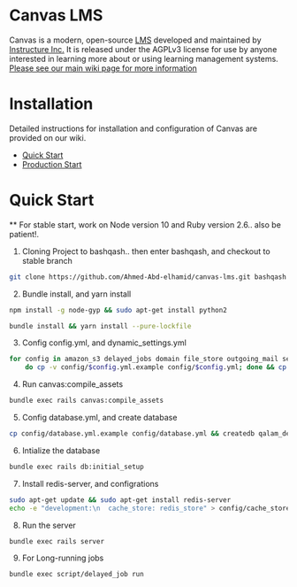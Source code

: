 Canvas LMS
==========

Canvas is a modern, open-source [LMS](https://en.wikipedia.org/wiki/Learning_management_system)
developed and maintained by [Instructure Inc.](https://www.instructure.com/) It is released under the
AGPLv3 license for use by anyone interested in learning more about or using
learning management systems.
[Please see our main wiki page for more information](http://github.com/instructure/canvas-lms/wiki)

Installation
============

Detailed instructions for installation and configuration of Canvas are provided
on our wiki.
 * [Quick Start](http://github.com/instructure/canvas-lms/wiki/Quick-Start)
 * [Production Start](http://github.com/instructure/canvas-lms/wiki/Production-Start)


Quick Start
===========
** For stable start, work on Node version 10 and Ruby version 2.6.. also be patient!.

1)	Cloning Project to bashqash.. then enter bashqash, and checkout to stable branch
```sh
git clone https://github.com/Ahmed-Abd-elhamid/canvas-lms.git bashqash && cd bashqash && git checkout stable
```

2)	Bundle install, and yarn install
```sh
npm install -g node-gyp && sudo apt-get install python2
```
```sh
bundle install && yarn install --pure-lockfile
```

3)	Config config.yml, and dynamic_settings.yml
```sh
for config in amazon_s3 delayed_jobs domain file_store outgoing_mail security external_migration; \
	do cp -v config/$config.yml.example config/$config.yml; done && cp config/dynamic_settings.yml.example config/dynamic_settings.yml
```

4)	Run canvas:compile_assets
```sh
bundle exec rails canvas:compile_assets
```

5)	Config database.yml, and create database
```sh
cp config/database.yml.example config/database.yml && createdb qalam_development
```

6)	Intialize the database
```sh
bundle exec rails db:initial_setup
```

7)	Install redis-server, and configrations
```sh
sudo apt-get update && sudo apt-get install redis-server
echo -e "development:\n  cache_store: redis_store" > config/cache_store.yml && echo -e "development:\n  servers:\n  - redis://localhost" > config/redis.yml
```

8)	Run the server
```sh
bundle exec rails server
```

9)	For Long-running jobs
```sh
bundle exec script/delayed_job run
```
